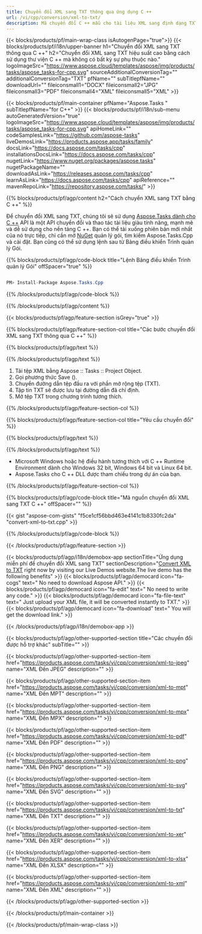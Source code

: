 ```yaml
---
title: Chuyển đổi XML sang TXT thông qua ứng dụng C ++ 
url: /vi/cpp/conversion/xml-to-txt/ 
description: Mã chuyển đổi C ++ mẫu cho tài liệu XML sang định dạng TXT. Sử dụng mã ví dụ để chuyển đổi hàng loạt XML sang TXT trong bất kỳ Ứng dụng C ++ nào.
---
```


{{< blocks/products/pf/main-wrap-class isAutogenPage="true">}}
{{< blocks/products/pf/i18n/upper-banner h1="Chuyển đổi XML sang TXT thông qua C ++" h2="Chuyển đổi XML sang TXT hiệu suất cao bằng cách sử dụng thư viện C ++ mà không có bất kỳ sự phụ thuộc nào." logoImageSrc="https://www.aspose.cloud/templates/aspose/img/products/tasks/aspose_tasks-for-cpp.svg" sourceAdditionalConversionTag="" additionalConversionTag="TXT" pfName="" subTitlepfName="" downloadUrl="" fileiconsmall1="DOCX" fileiconsmall2="JPG" fileiconsmall3="PDF" fileiconsmall4="XML" fileiconsmall5="XML" >}}

{{< blocks/products/pf/main-container pfName="Aspose.Tasks " subTitlepfName="for C++" >}}
{{< blocks/products/pf/i18n/sub-menu autoGeneratedVersion="true" logoImageSrc="https://www.aspose.cloud/templates/aspose/img/products/tasks/aspose_tasks-for-cpp.svg" apiHomeLink="" codeSamplesLink="https://github.com/aspose-tasks" liveDemosLink="https://products.aspose.app/tasks/family" docsLink="https://docs.aspose.com/tasks/cpp" installationsDocsLink="https://docs.aspose.com/tasks/cpp" nugetLink="https://www.nuget.org/packages/aspose.tasks" nugetPackageName="" downloadAsLink="https://releases.aspose.com/tasks/cpp" learnAsLink="https://docs.aspose.com/tasks/cpp" apiReference="" mavenRepoLink="https://repository.aspose.com/tasks/" >}}

{{% blocks/products/pf/agp/content h2="Cách chuyển XML sang TXT bằng C ++" %}}

 Để chuyển đổi XML sang TXT, chúng tôi sẽ sử dụng
 [Aspose.Tasks dành cho C ++](https://products.aspose.com/tasks/cpp)
 API là một API chuyển đổi và thao tác tài liệu giàu tính năng, mạnh mẽ và dễ sử dụng cho nền tảng C ++. Bạn có thể tải xuống phiên bản mới nhất của nó trực tiếp, chỉ cần mở
 [NuGet](https://www.nuget.org/packages/aspose.tasks)
 quản lý gói, tìm kiếm
 Aspose.Tasks.Cpp
 và cài đặt. Bạn cũng có thể sử dụng lệnh sau từ Bảng điều khiển Trình quản lý Gói.

{{% blocks/products/pf/agp/code-block title="Lệnh Bảng điều khiển Trình quản lý Gói" offSpacer="true" %}}

```cs

PM> Install-Package Aspose.Tasks.Cpp

```

{{% /blocks/products/pf/agp/code-block %}}

{{% /blocks/products/pf/agp/content %}}

{{< blocks/products/pf/agp/feature-section isGrey="true" >}}

{{% blocks/products/pf/agp/feature-section-col title="Các bước chuyển đổi XML sang TXT thông qua C ++" %}}

{{% blocks/products/pf/agp/text %}}


{{% /blocks/products/pf/agp/text %}}

1. Tải tệp XML bằng Aspose :: Tasks :: Project Object.
1. Gọi phương thức Save ().
1. Chuyển đường dẫn tệp đầu ra với phần mở rộng tệp (TXT).
1. Tập tin TXT sẽ được lưu tại đường dẫn đã chỉ định.
1. Mở tệp TXT trong chương trình tương thích.

{{% /blocks/products/pf/agp/feature-section-col %}}

{{% blocks/products/pf/agp/feature-section-col title="Yêu cầu chuyển đổi" %}}

{{% blocks/products/pf/agp/text %}}


{{% /blocks/products/pf/agp/text %}}

- Microsoft Windows hoặc hệ điều hành tương thích với C ++ Runtime Environment dành cho Windows 32 bit, Windows 64 bit và Linux 64 bit.
- Aspose.Tasks cho C ++ DLL được tham chiếu trong dự án của bạn.

{{% /blocks/products/pf/agp/feature-section-col %}}

{{% blocks/products/pf/agp/code-block title="Mã nguồn chuyển đổi XML sang TXT C ++" offSpacer="" %}}

{{< gist "aspose-com-gists" "f5ce1cf56bbd463e4141c1b8330fc2da" "convert-xml-to-txt.cpp" >}}

{{% /blocks/products/pf/agp/code-block %}}

{{< /blocks/products/pf/agp/feature-section >}}

<!-- aboutfile Starts -->

{{< blocks/products/pf/agp/i18n/demobox-app sectionTitle="Ứng dụng miễn phí để chuyển đổi XML sang TXT" sectionDescription="[Convert XML to TXT](https://products.aspose.app/tasks/conversion/xml-to-txt) right now by visiting our Live Demos website.The live demo has the following benefits" >}}
        {{< blocks/products/pf/agp/democard icon="fa-cogs" text=" No need to download Aspose API." >}}
        {{< blocks/products/pf/agp/democard icon="fa-edit" text=" No need to write any code." >}}
        {{< blocks/products/pf/agp/democard icon="fa-file-text" text=" Just upload your XML file, it will be converted instantly to TXT." >}}
        {{< blocks/products/pf/agp/democard icon="fa-download" text=" You will get the download link." >}}

{{< /blocks/products/pf/agp/i18n/demobox-app >}}

<!-- aboutfile Ends -->

{{< blocks/products/pf/agp/other-supported-section title="Các chuyển đổi được hỗ trợ khác" subTitle="" >}}

{{< blocks/products/pf/agp/other-supported-section-item href="https://products.aspose.com/tasks/vi/cpp/conversion/xml-to-jpeg" name="XML Đến JPEG" description="" >}}

{{< blocks/products/pf/agp/other-supported-section-item href="https://products.aspose.com/tasks/vi/cpp/conversion/xml-to-mpt" name="XML Đến MPT" description="" >}}

{{< blocks/products/pf/agp/other-supported-section-item href="https://products.aspose.com/tasks/vi/cpp/conversion/xml-to-mpx" name="XML Đến MPX" description="" >}}

{{< blocks/products/pf/agp/other-supported-section-item href="https://products.aspose.com/tasks/vi/cpp/conversion/xml-to-pdf" name="XML Đến PDF" description="" >}}

{{< blocks/products/pf/agp/other-supported-section-item href="https://products.aspose.com/tasks/vi/cpp/conversion/xml-to-png" name="XML Đến PNG" description="" >}}

{{< blocks/products/pf/agp/other-supported-section-item href="https://products.aspose.com/tasks/vi/cpp/conversion/xml-to-svg" name="XML Đến SVG" description="" >}}

{{< blocks/products/pf/agp/other-supported-section-item href="https://products.aspose.com/tasks/vi/cpp/conversion/xml-to-txt" name="XML Đến TXT" description="" >}}

{{< blocks/products/pf/agp/other-supported-section-item href="https://products.aspose.com/tasks/vi/cpp/conversion/xml-to-xer" name="XML Đến XER" description="" >}}

{{< blocks/products/pf/agp/other-supported-section-item href="https://products.aspose.com/tasks/vi/cpp/conversion/xml-to-xlsx" name="XML Đến XLSX" description="" >}}

{{< blocks/products/pf/agp/other-supported-section-item href="https://products.aspose.com/tasks/vi/cpp/conversion/xml-to-xml" name="XML Đến XML" description="" >}}



{{< /blocks/products/pf/agp/other-supported-section >}}

{{< /blocks/products/pf/main-container >}}
    
{{< /blocks/products/pf/main-wrap-class >}}